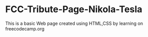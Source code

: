 # FCC-Tribute-Page-Nikola-Tesla
This is a basic Web page created using HTML,CSS by learning on freecodecamp.org
